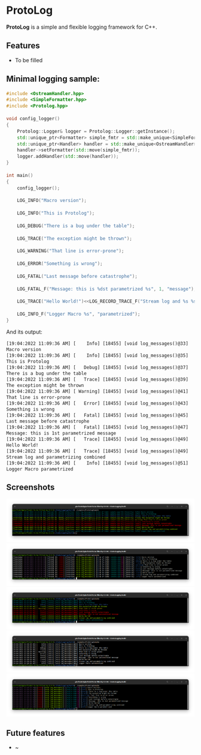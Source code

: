 # ProtoLog
**ProtoLog** is a simple and flexible logging framework for C++. 

## Features

 - To be filled
 
## Minimal logging sample:

```cpp
#include <OstreamHandler.hpp>
#include <SimpleFormatter.hpp>
#include <Protolog.hpp>

void config_logger()
{
    Protolog::Logger& logger = Protolog::Logger::getInstance();
    std::unique_ptr<Formatter> simple_fmtr = std::make_unique<SimpleFormatter>();
    std::unique_ptr<Handler> handler = std::make_unique<OstreamHandler>();
    handler->setFormatter(std::move(simple_fmtr));
    logger.addHandler(std::move(handler));
}

int main()
{
    config_logger();

    LOG_INFO("Macro version");
    
    LOG_INFO("This is Protolog");
    
    LOG_DEBUG("There is a bug under the table");
    
    LOG_TRACE("The exception might be thrown");
    
    LOG_WARNING("That line is error-prone");
    
    LOG_ERROR("Something is wrong");
    
    LOG_FATAL("Last message before catastrophe");
    
    LOG_FATAL_F("Message: this is %dst parametrized %s", 1, "message");
    
    LOG_TRACE("Hello World!")<<LOG_RECORD_TRACE_F("Stream log and %s %s", "parametrizing", "combined");
    
    LOG_INFO_F("Logger Macro %s", "parametrized");
}
```

And its output:

```
[19:04:2022 11:09:36 AM] [    Info] [18455] [void log_messages()@33] Macro version
[19:04:2022 11:09:36 AM] [    Info] [18455] [void log_messages()@35] This is Protolog
[19:04:2022 11:09:36 AM] [   Debug] [18455] [void log_messages()@37] There is a bug under the table
[19:04:2022 11:09:36 AM] [   Trace] [18455] [void log_messages()@39] The exception might be thrown
[19:04:2022 11:09:36 AM] [ Warning] [18455] [void log_messages()@41] That line is error-prone
[19:04:2022 11:09:36 AM] [   Error] [18455] [void log_messages()@43] Something is wrong
[19:04:2022 11:09:36 AM] [   Fatal] [18455] [void log_messages()@45] Last message before catastrophe
[19:04:2022 11:09:36 AM] [   Fatal] [18455] [void log_messages()@47] Message: this is 1st parametrized message
[19:04:2022 11:09:36 AM] [   Trace] [18455] [void log_messages()@49] Hello World!
[19:04:2022 11:09:36 AM] [   Trace] [18455] [void log_messages()@49] Stream log and parametrizing combined
[19:04:2022 11:09:36 AM] [    Info] [18455] [void log_messages()@51] Logger Macro parametrized
```

 
## Screenshots
<a href='https://raw.githubusercontent.com/MoriartyProfessor/ProtoLog/master/screenshots/screenshot1.png'><img src='https://raw.githubusercontent.com/MoriartyProfessor/ProtoLog/master/screenshots/screenshot1.png'></a>
<a href='https://raw.githubusercontent.com/MoriartyProfessor/ProtoLog/master/screenshots/screenshot2.png'><img src='https://raw.githubusercontent.com/MoriartyProfessor/ProtoLog/master/screenshots/screenshot2.png'></a>
<a href='https://raw.githubusercontent.com/MoriartyProfessor/ProtoLog/master/screenshots/screenshot3.png'><img src='https://raw.githubusercontent.com/MoriartyProfessor/ProtoLog/master/screenshots/screenshot3.png'></a>
<a href='https://raw.githubusercontent.com/MoriartyProfessor/ProtoLog/master/screenshots/screenshot4.png'><img src='https://raw.githubusercontent.com/MoriartyProfessor/ProtoLog/master/screenshots/screenshot4.png'></a>
<a href='https://raw.githubusercontent.com/MoriartyProfessor/ProtoLog/master/screenshots/screenshot5.png'><img src='https://raw.githubusercontent.com/MoriartyProfessor/ProtoLog/master/screenshots/screenshot5.png'></a>
## Future features

 - ~
